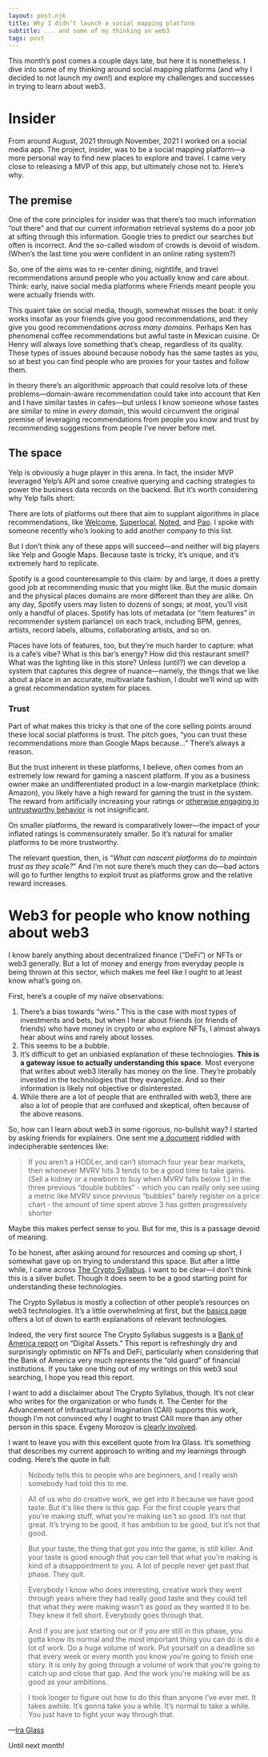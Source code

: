 ```yaml
---
layout: post.njk
title: Why I didn’t launch a social mapping platform
subtitle: ... and some of my thinking on web3
tags: post
---
```


This month’s post comes a couple days late, but here it is nonetheless. I dive into some of my thinking around social mapping platforms (and why I decided to not launch my own!) and explore my challenges and successes in trying to learn about web3.

# Insider

From around August, 2021 through November, 2021 I worked on a social media app. The project, insider, was to be a social mapping platform—a more personal way to find new places to explore and travel. I came very close to releasing a MVP of this app, but ultimately chose not to. Here’s why.

## The premise

One of the core principles for insider was that there’s too much information “out there” and that our current information retrieval systems do a poor job at sifting through this information. Google tries to predict our searches but often is incorrect. And the so-called wisdom of crowds is devoid of wisdom. (When’s the last time you were confident in an online rating system?)

So, one of the aims was to re-center dining, nightlife, and travel recommendations around people who you actually know and care about. Think: early, naive social media platforms where Friends meant people you were actually friends with.

This quaint take on social media, though, somewhat misses the boat: it only works insofar as your friends give you good recommendations, and they give you good recommendations _across many domains_. Perhaps Ken has phenomenal coffee recommendations but awful taste in Mexican cuisine. Or Henry will always love something that’s cheap, regardless of its quality. These types of issues abound because nobody has the same tastes as you, so at best you can find people who are proxies for your tastes and follow them.

In theory there’s an algorithmic approach that could resolve lots of these problems—domain-aware recommendation could take into account that Ken and I have similar tastes in cafes—but unless I know someone whose tastes are similar to mine in _every domain_, this would circumvent the original premise of leveraging recommendations from people you know and trust by recommending suggestions from people I’ve never before met.

## The space

Yelp is obviously a huge player in this arena. In fact, the insider MVP leveraged Yelp’s API and some creative querying and caching strategies to power the business data records on the backend. But it’s worth considering why Yelp falls short:

There are lots of platforms out there that aim to supplant algorithms in place recommendations, like [Welcome](https://welco.me/), [Superlocal](https://pass.superlocal.com/), [Noted](https://www.getnoted.app/), and [Pao](https://www.thepaoapp.com/). I spoke with someone recently who’s looking to add another company to this list.

But I don’t think any of these apps will succeed—and neither will big players like Yelp and Google Maps. Because taste is tricky, it’s unique, and it’s extremely hard to replicate.

Spotify is a good counterexample to this claim: by and large, it does a pretty good job at recommending music that you might like. But the music domain and the physical places domains are more different than they are alike. On any day, Spotify users may listen to dozens of songs; at most, you’ll visit only a handful of places. Spotify has lots of metadata (or “item features” in recommender system parlance) on each track, including BPM, genres, artists, record labels, albums, collaborating artists, and so on.

Places have lots of features, too, but they’re much harder to capture: what is a cafe’s vibe? What is this bar’s energy? How did this restaurant smell? What was the lighting like in this store? Unless (until?) we can develop a system that captures this degree of nuance—namely, the things that we like about a place in an accurate, multivariate fashion, I doubt we’ll wind up with a great recommendation system for places.

### Trust

Part of what makes this tricky is that one of the core selling points around these local social platforms is trust. The pitch goes, “you can trust these recommendations more than Google Maps because...” There’s always a reason.

But the trust inherent in these platforms, I believe, often comes from an extremely low reward for gaming a nascent platform. If you as a business owner make an undifferentiated product in a low-margin marketplace (think: Amazon), you likely have a high reward for gaming the trust in the system. The reward from artificially increasing your ratings or [otherwise engaging in untrustworthy behavior](https://www.wired.com/story/amazon-failed-to-protect-your-data-investigation/) is not insignificant.

On smaller platforms, the reward is comparatively lower—the impact of your inflated ratings is commensurately smaller. So it’s natural for smaller platforms to be more trustworthy.

The relevant question, then, is “_What can nascent platforms do to maintain trust as they scale?_” And I’m not sure there’s much they can do—bad actors will go to further lengths to exploit trust as platforms grow and the relative reward increases.

# Web3 for people who know nothing about web3

I know barely anything about decentralized finance (”DeFi”) or NFTs or web3 generally. But a lot of money and energy from everyday people is being thrown at this sector, which makes me feel like I ought to at least know what’s going on.

First, here’s a couple of my naïve observations:

1. There’s a bias towards “wins.” This is the case with most types of investments and bets, but when I hear about friends (or friends of friends) who have money in crypto or who explore NFTs, I almost always hear about wins and rarely about losses.
2. This seems to be a bubble.
3. It’s difficult to get an unbiased explanation of these technologies. **This is a gateway issue to actually understanding this space**. Most everyone that writes about web3 literally has money on the line. They’re probably invested in the technologies that they evangelize. And so their information is likely not objective or disinterested.
4. While there are a lot of people that are enthralled with web3, there are also a lot of people that are confused and skeptical, often because of the above reasons.

So, how can I learn about web3 in some rigorous, no-bullshit way? I started by asking friends for explainers. One sent me [a document](https://messari.io/pdf/messari-report-crypto-theses-for-2022.pdf) riddled with indecipherable sentences like:

> If you aren’t a HODLer, and can’t stomach four year bear markets, then whenever MVRV hits 3 tends to be a good time to take gains. (Sell a kidney or a newborn to buy when MVRV falls below 1.) In the three previous “double bubbles” - which you can really only see using a metric like MVRV since previous “bubbles” barely register on a price chart - the amount of time spent above 3 has gotten progressively shorter

Maybe this makes perfect sense to you. But for me, this is a passage devoid of meaning.

To be honest, after asking around for resources and coming up short, I somewhat gave up on trying to understand this space. But after a little while, I came across [The Crypto Syllabus](https://the-crypto-syllabus.com/). I want to be clear—I don’t think this is a silver bullet. Though it does seem to be a good starting point for understanding these technologies.

The Crypto Syllabus is mostly a collection of other people’s resources on web3 technologies. It’s a little overwhelming at first, but the [basics page](https://the-crypto-syllabus.com/basics/) offers a lot of down to earth explanations of relevant technologies.

Indeed, the very first source The Crypto Syllabus suggests is a [Bank of America report](https://business.bofa.com/content/dam/boamlimages/documents/articles/ID21_1498/Digital_Assets_Primer_Redaction.pdf) on “Digital Assets.” This report is refreshingly dry and surprisingly optimistic on NFTs and DeFi, particularly when considering that the Bank of America very much represents the “old guard” of financial institutions. If you take one thing out of my writings on this web3 soul searching, I hope you read this report.

I want to add a disclaimer about The Crypto Syllabus, though. It’s not clear who writes for the organization or who funds it. The Center for the Advancement of Infrastructural Imagination (CAII) supports this work, though I’m not convinced why I ought to trust CAII more than any other person in this space. Evgeny Morozov is [clearly involved](https://the-crypto-syllabus.com/about-us/).

I want to leave you with this excellent quote from Ira Glass. It’s something that describes my current approach to writing and my learnings through coding. Here’s the quote in full:

> Nobody tells this to people who are beginners, and I really wish somebody had told this to me.

> All of us who do creative work, we get into it because we have good taste. But it's like there is this gap. For the first couple years that you're making stuff, what you're making isn't so good. It’s not that great. It’s trying to be good, it has ambition to be good, but it’s not that good.

> But your taste, the thing that got you into the game, is still killer. And your taste is good enough that you can tell that what you're making is kind of a disappointment to you. A lot of people never get past that phase. They quit.

> Everybody I know who does interesting, creative work they went through years where they had really good taste and they could tell that what they were making wasn't as good as they wanted it to be. They knew it fell short. Everybody goes through that.

> And if you are just starting out or if you are still in this phase, you gotta know its normal and the most important thing you can do is do a lot of work. Do a huge volume of work. Put yourself on a deadline so that every week or every month you know you're going to finish one story. It is only by going through a volume of work that you're going to catch up and close that gap. And the work you're making will be as good as your ambitions.

> I took longer to figure out how to do this than anyone I’ve ever met. It takes awhile. It’s gonna take you a while. It’s normal to take a while. You just have to fight your way through that.

—[Ira Glass](https://jamesclear.com/ira-glass-failure)

Until next month!
